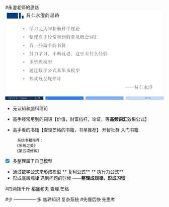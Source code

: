 #永澄老师的思路
![](./_image/ffede91b000ab4fb7f82ecbab8a7e15a.jpg)
 - 元认知和脑科理论
 - 高手经常用到的词语【价值，财富档杆，论证，等**高频词汇**效果公式】
 - 高手看的书籍【查理芒格的书籍，书单推荐】
开智社群 入门书籍

         系统书籍推荐：
        《系统之美》
        《第五项修炼》
 - [x] 多整理属于自己模型
 - 通过数学公式来形成模型
** 复利公式**
** 执行力公式**
 - 形成底层规律 遇到问题的时候 ——**整理成规律，形成习惯**

#四两拨千斤
稻盛和夫
查理.芒格

#少   —————              多
临界知识               复杂系统
#先慢后快
先思考




